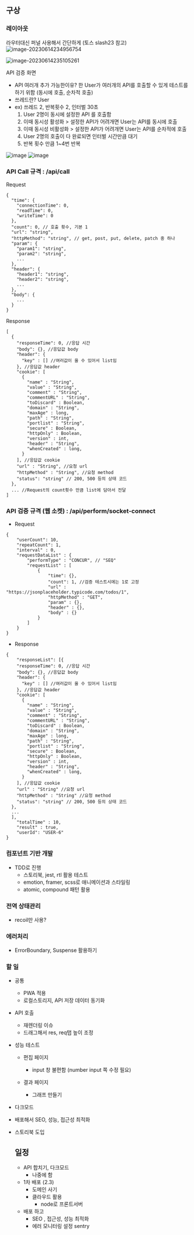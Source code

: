 ## 구상

### 레이아웃

라우터대신 퍼널 사용해서 간단하게 (토스 slash23 참고)
![image-20230614234956754](README.assets/image-20230614234956754.png)

![image-20230614235105261](README.assets/image-20230614235105261.png)



API 검증 화면
- API 여러개 추가 가능한이유? 한 User가 여러개의 API를 호출할 수 있게 테스트를 하기 위함 (동시에 호출, 순차적 호출)
- 쓰레드란? User
- ex) 쓰레드 2, 반복횟수 2, 인터벌 30초
  1. User 2명이 동시에 설정한 API 를 호출함
  2. 이때 동시성 활성화 > 설정한 API가 어려개면 User는 API를 동시에 호출
  3. 이때 동시성 비활성화 > 설정한 API가 어려개면 User는 API를 순차적에 호출
  4. User 2명의 호출이 다 완료되면 인터벌 시간만큼 대기
  5. 반복 횟수 만큼 1~4번 반복 

![image](https://github.com/tmdrl5779/ApiTestProject/assets/45285712/3ec20a2b-3eb1-453d-9c29-2deae65b45db)
![image](https://github.com/tmdrl5779/ApiTestProject/assets/45285712/78a66625-befa-45f6-92fe-198dd98ef304)




### API Call 규격 : /api/call

Request

```
{
  "time": {
    "connectionTime": 0,
    "readTime": 0,
    "writeTime": 0
  },
  "count": 0, // 호출 횟수, 기본 1
  "url": "string",
  "httpMethod": "string", // get, post, put, delete, patch 중 하나
  "param": {
    "param1": "string",
    "param2": "string",
    ...
  },
  "header": {
    "header1": "string",
    "header2": "string",
    ...
  },
  "body": {
    ...
  }
}
```

Response

```
[
  {
    "responseTime": 0, //응답 시간
    "body": {}, //응답값 body
    "header": {
      "key" : [] //여러값이 올 수 있어서 list임
    }, //응답값 header
    "cookie": [
      {
        "name" : "String",
        "value" : "String",
        "comment" : "String",
        "commentURL" : "String",
        "toDiscard" : Boolean,
        "domain" : "String",
        "maxAge" : long,
        "path" : "String",
        "portlist" : "String",
        "secure" : Boolean,
        "httpOnly" : Boolean,
        "version" : int,
        "header" : "String",
        "whenCreated" : long,
      }
    ], //응답값 cookie
    "url" : "String", //요청 url
    "httpMethod" : "String", //요청 method
    "status": "string" // 200, 500 등의 상태 코드
  },
  ... //Request의 count횟수 만큼 list에 담아서 전달
]
```


### API 검증 규격 (웹 소켓) : /api/perform/socket-connect
- Request
```
{
    "userCount": 10,
    "repeatCount": 1,
    "interval" : 0,
    "requestDataList" : {
        "performType" : "CONCUR", // "SEQ"
        "requestList" : [
            {
                "time": {},
                "count": 1, //검증 테스트시에는 1로 고정
                "url" : "https://jsonplaceholder.typicode.com/todos/1",
                "httpMethod" : "GET",
                "param" : {},
                "header" : {},
                "body" : {}
            }
        ]
    }
}
```

- Response
```
{  
    "responseList": [{
    "responseTime": 0, //응답 시간
    "body": {}, //응답값 body
    "header": {
      "key" : [] //여러값이 올 수 있어서 list임
    }, //응답값 header
    "cookie": [
      {
        "name" : "String",
        "value" : "String",
        "comment" : "String",
        "commentURL" : "String",
        "toDiscard" : Boolean,
        "domain" : "String",
        "maxAge" : long,
        "path" : "String",
        "portlist" : "String",
        "secure" : Boolean,
        "httpOnly" : Boolean,
        "version" : int,
        "header" : "String",
        "whenCreated" : long,
      }
    ], //응답값 cookie
    "url" : "String" //요청 url
    "httpMethod" : "String" //요청 method
    "status": "string" // 200, 500 등의 상태 코드
  },
  ...
  ],
    "totalTime" : 10,
    "result" : true,
    "userId": "USER-6"
}
```


### 컴포넌트 기반 개발

- TDD로 진행
  - 스토리북, jest, rtl 활용 테스트
  - emotion, framer, scss로 애니메이션과 스타일링
  - atomic, compound 패턴 활용

### 전역 상태관리

- recoil만 사용?

### 에러처리

- ErrorBoundary, Suspense 활용하기

### 할 일

- 공통

  - PWA 적용
  - 로컬스토리지, API 저장 데이터 동기화
  
- API 호출

  - 재렌더링 이슈
  - 드래그해서 res, req탭 높이 조정
  
- 성능 테스트

  - 편집 페이지
    - input 창 불편함 (number input 쪽 수정 필요)
    
  - 결과 페이지
    
    - 그래프 만들기
    
    
  
- 다크모드

- 배포해서 SEO, 성능, 접근성 최적화

- 스토리북 도입

  ## 일정

  - API 합치기, 다크모드
    - 나중에 함
  - 1차 배포 (2.3)
    - 도메인 사기
    - 클라우드 활용
      - node로 프론트서버
  - 배포 하고
    - SEO , 접근성, 성능 최적화
    - 에러 모니터링 설정 sentry

  

  
